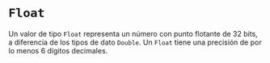 # `Float`

Un valor de tipo `Float` representa un número con punto flotante de 32 bits, a diferencia de los tipos de dato `Double`. Un `Float` tiene una precisión de por lo menos 6 dígitos decimales.
